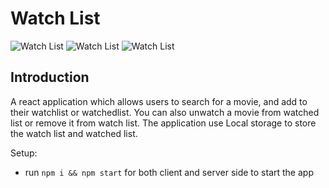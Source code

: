 # Watch List
![Watch List](https://i.ibb.co/pLPwx08/Screenshot-46.png)
![Watch List](https://i.ibb.co/kMfzv8Q/Screenshot-48.png)
![Watch List](https://i.ibb.co/ZM43nvw/Screenshot-49.png)

## Introduction

A react application which allows users to search for a movie, and add to their watchlist or watchedlist. You can also unwatch a movie from watched list or remove it from watch list. The application use Local storage to store the watch list and watched list.

Setup:

- run `npm i && npm start` for both client and server side to start the app
